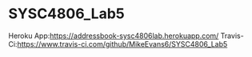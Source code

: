 # SYSC4806_Lab5
Heroku App:https://addressbook-sysc4806lab.herokuapp.com/
Travis-Ci:https://www.travis-ci.com/github/MikeEvans6/SYSC4806_Lab5

